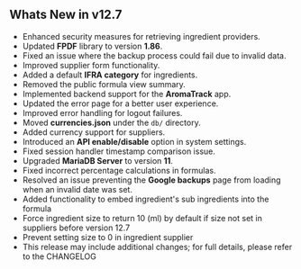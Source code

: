 Whats New in v12.7
--------------------------
- Enhanced security measures for retrieving ingredient providers.  
- Updated **FPDF** library to version **1.86**.  
- Fixed an issue where the backup process could fail due to invalid data.  
- Improved supplier form functionality.  
- Added a default **IFRA category** for ingredients.  
- Removed the public formula view summary.  
- Implemented backend support for the **AromaTrack** app.  
- Updated the error page for a better user experience.  
- Improved error handling for logout failures.  
- Moved **currencies.json** under the `db/` directory.  
- Added currency support for suppliers.  
- Introduced an **API enable/disable** option in system settings.  
- Fixed session handler timestamp comparison issue.  
- Upgraded **MariaDB Server** to version **11**.  
- Fixed incorrect percentage calculations in formulas.  
- Resolved an issue preventing the **Google backups** page from loading when an invalid date was set. 
- Added functionality to embed ingredient's sub ingredients into the formula
- Force ingredient size to return 10 (ml) by default if size not set in suppliers before version 12.7
- Prevent setting size to 0 in ingredient supplier 
- This release may include additional changes; for full details, please refer to the CHANGELOG